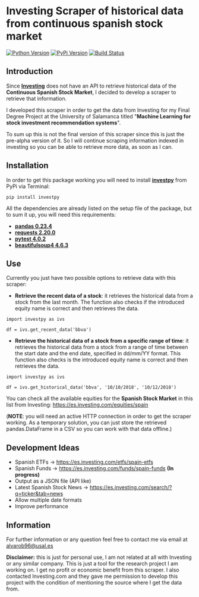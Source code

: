 # Investing Scraper of historical data from continuous spanish stock market

[![Python Version](https://img.shields.io/pypi/pyversions/investpy.svg)](https://pypi.org/project/investpy/)
[![PyPi Version](https://img.shields.io/pypi/v/investpy.svg)](https://pypi.org/project/investpy/)
[![Build Status](https://travis-ci.org/alvarob96/investpy.svg?branch=master)](https://pypi.org/project/investpy/)

## Introduction

Since [**Investing**](https://es.investing.com/) does not have an API to retrieve historical data of the **Continuous Spanish Stock Market**, I decided to develop a scraper to retrieve that information.

I developed this scraper in order to get the data from Investing for my Final Degree Project at the University of Salamanca titled "**Machine Learning for stock investment recommendation systems**".

To sum up this is not the final version of this scraper since this is just the pre-alpha version of it. So I will continue scraping information indexed in investing so you can be able to retrieve more data, as soon as I can.

## Installation

In order to get this package working you will need to install [**investpy**](https://pypi.org/project/investpy/) from PyPi via Terminal:

``pip install investpy``

All the dependencies are already listed on the setup file of the package, but to sum it up, you will need this requirements:

* [**pandas 0.23.4**](https://pypi.org/project/pandas/)
* [**requests 2.20.0**](https://pypi.org/project/requests/)
* [**pytest 4.0.2**](https://pypi.org/project/pytest/)
* [**beautifulsoup4 4.6.3**](https://pypi.org/project/beautifulsoup4/)

## Use

Currently you just have two possible options to retrieve data with this scraper:

* **Retrieve the recent data of a stock**: it retrieves the historical data from a stock from the last month. The function also checks if the introduced equity name is correct and then retrieves the data.
```
import investpy as ivs

df = ivs.get_recent_data('bbva')
```

* **Retrieve the historical data of a stock from a specific range of time**: it retrieves the historical data from a stock from a range of time between the start date and the end date, specified in dd/mm/YY format. This function also checks is the introduced equity name is correct and then retrieves the data.
```
import investpy as ivs

df = ivs.get_historical_data('bbva', '10/10/2018', '10/12/2018')
```

You can check all the available equities for the **Spanish Stock Market** in this list from Investing: https://es.investing.com/equities/spain

(**NOTE**: you will need an active HTTP connection in order to get the scraper working. As a temporary solution, you can just store the retrieved pandas.DataFrame in a CSV so you can work with that data offline.)

## Development Ideas

* Spanish ETFs -> https://es.investing.com/etfs/spain-etfs
* Spanish Funds -> https://es.investing.com/funds/spain-funds **(In progress)**
* Output as a JSON file (API like)
* Latest Spanish Stock News -> https://es.investing.com/search/?q=ticker&tab=news
* Allow multiple date formats
* Improve performance

## Information

For further information or any question feel free to contact me via email at alvarob96@usal.es

**Disclaimer:** this is just for personal use, I am not related at all with Investing or any similar company. This is just a tool for the research project I am working on. I get no profit or economic benefit from this scraper. I also contacted Investing.com and they gave me permission to develop this project with the condition of mentioning the source where I get the data from.
